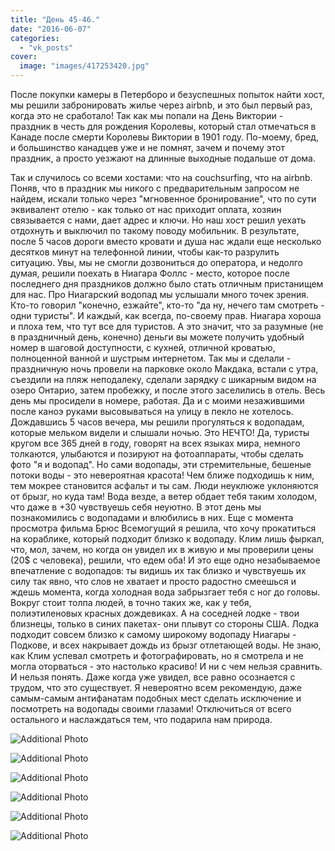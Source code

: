 ```yaml
---
title: "День 45-46."
date: "2016-06-07"
categories: 
  - "vk_posts"
cover:
  image: "images/417253420.jpg"
---
```


После покупки камеры в Петерборо и безуспешных попыток найти хост, мы решили забронировать жилье через airbnb, и это был первый раз, когда это не сработало! Так как мы попали на День Виктории - праздник в честь для рождения Королевы, который стал отмечаться в Канаде после смерти Королевы Виктории в 1901 году. По-моему, бред, и большинство канадцев уже и не помнят, зачем и почему этот праздник, а просто уезжают на длинные выходные подальше от дома.

<!--more-->

Так и случилось со всеми хостами: что на couchsurfing, что на airbnb. Поняв, что в праздник мы никого с предварительным запросом не найдем, искали только через "мгновенное бронирование", что по сути эквивалент отелю - как только от нас приходит оплата, хозяин связывается с нами, дает адрес и ключи. Но наш хост решил уехать отдохнуть и выключил по такому поводу мобильник. В результате, после 5 часов дороги вместо кровати и душа нас ждали еще несколько десятков минут на телефонной линии, чтобы как-то разрулить ситуацию. Увы, мы не смогли дозвониться до оператора, и недолго думая, решили поехать в Ниагара Фоллс - место, которое после последнего дня праздников должно было стать отличным пристанищем для нас. Про Ниагарский водопад мы услышали много точек зрения. Кто-то говорил "конечно, езжайте", кто-то "да ну, нечего там смотреть - одни туристы". И каждый, как всегда, по-своему прав. Ниагара хороша и плоха тем, что тут все для туристов. А это значит, что за разумные (не в праздничный день, конечно) деньги вы можете получить удобный номер в шаговой доступности, с кухней, отличной кроватью, полноценной ванной и шустрым интернетом. Так мы и сделали - праздничную ночь провели на парковке около Макдака, встали с утра, съездили на пляж неподалеку, сделали зарядку с шикарным видом на озеро Онтарио, затем пробежку, и после этого заселились в отель. Весь день мы просидели в номере, работая. Да и с моими незажившими после каноэ руками высовываться на улицу в пекло не хотелось. Дождавшись 5 часов вечера, мы решили прогуляться к водопадам, которые мельком видели и слышали ночью. Это НЕЧТО! Да, туристы кругом все 365 дней в году, говорят на всех языках мира, немного толкаются, улыбаются и позируют на фотоаппараты, чтобы сделать фото "я и водопад". Но сами водопады, эти стремительные, бешеные потоки воды - это невероятная красота! Чем ближе подходишь к ним, тем мокрее становится асфальт и ты сам. Люди неуклюже уклоняются от брызг, но куда там! Вода везде, а ветер обдает тебя таким холодом, что даже в +30 чувствуешь себя неуютно. В этот день мы познакомились с водопадами и влюбились в них. Еще с момента просмотра фильма Брюс Всемогущий я решила, что хочу прокатиться на кораблике, который подходит близко к водопаду. Клим лишь фыркал, что, мол, зачем, но когда он увидел их в живую и мы проверили цены (20$ с человека), решили, что едем оба! И это еще одно незабываемое впечатление с водопадов: ты видишь их так близко и чувствуешь их силу так явно, что слов не хватает и просто радостно смеешься и ждешь момента, когда холодная вода забрызгает тебя с ног до головы. Вокруг стоит толпа людей, в точно таких же, как у тебя, полиэтиленовых красных дождевиках. А на соседней лодке - твои близнецы, только в синих пакетах- они плывут со стороны США. Лодка подходит совсем близко к самому широкому водопаду Ниагары - Подкове, и всех накрывает дождь из брызг отлетающей воды. Не знаю, как Клим успевал смотреть и фотографировать, но я смотрела и не могла оторваться - это настолько красиво! И ни с чем нельзя сравнить. И нельзя понять. Даже когда уже увидел, все равно осознается с трудом, что это существует. Я невероятно всем рекомендую, даже самым-самым антифанатам подобных мест сделать исключение и посмотреть на водопады своими глазами! Отключиться от всего остального и наслаждаться тем, что подарила нам природа.

![Additional Photo](https://vodpop.ru/wp-content/uploads/2023/07/417253421.jpg)

![Additional Photo](https://vodpop.ru/wp-content/uploads/2023/07/417253422.jpg)

![Additional Photo](https://vodpop.ru/wp-content/uploads/2023/07/417253423.jpg)

![Additional Photo](https://vodpop.ru/wp-content/uploads/2023/07/417253424.jpg)

![Additional Photo](https://vodpop.ru/wp-content/uploads/2023/07/417253425.jpg)

![Additional Photo](https://vodpop.ru/wp-content/uploads/2023/07/417253426.jpg)

